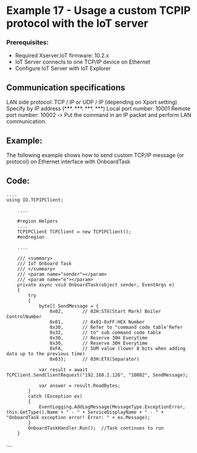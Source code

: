# Example 17 - Usage a custom TCPIP protocol with the IoT server

### Prerequisites:

  - Required Xserver.IoT firmware: 10.2.x
  - IoT Server connects to one TCP/IP device on Ethernet
  - Configure IoT Server with IoT Explorer

## Communication specifications

  LAN side protocol: TCP / IP or UDP / IP (depending on Xport setting)
  Specify by IP address (***. ***. ***. ***)
  Local port number: 10001
  Remote port number: 10002
  ‑> Put the command in an IP packet and perform LAN communication.

## Example:

The following example shows how to send custom TCP/IP message (or protocol) on Ethernet interface with OnboardTask

## Code:

    ....
    using IO.TCPIPClient;

        ....

        #region Helpers
        ....
        TCPIPClient TCPClient = new TCPIPClient();
        #endregion

        ....
        
        /// <summary>
        /// IoT Onboard Task
        /// </summary>
        /// <param name="sender"></param>
        /// <param name="e"></param>
        private async void OnboardTask(object sender, EventArgs e)
        {
            try
            {
                byte[] SendMessage = { 
                    0x02,       // 02H:STX(Start Mark) Boiler ControlNumber
                    0x01,       // 0x01‑0xFF:HEX Number
                    0x30,       // Refer to "command code table'Refer
                    0x32,       // to" sub command code table
                    0x30,       // Reserve 30H Everytime
                    0x30,       // Reserve 30H Everytime
                    0xFA,       // SUM value (lower 8 bits when adding data up to the previous time)
                    0x03};      // 03H:ETX(Separator)

                var result = await TCPClient.SendClientRequest("192.168.2.126", "10002", SendMessage);

                var answer = result.ReadBytes; 
            }
            catch (Exception ex)
            {
                EventLogging.AddLogMessage(MessageType.ExceptionError, this.GetType().Name + " - " + ServiceDisplayName + " - " + "OnboardTask exception error! Error: " + ex.Message);
            }
            OnboardTaskHandler.Run();  //Task continues to run
        }

   ....
        
      
        
